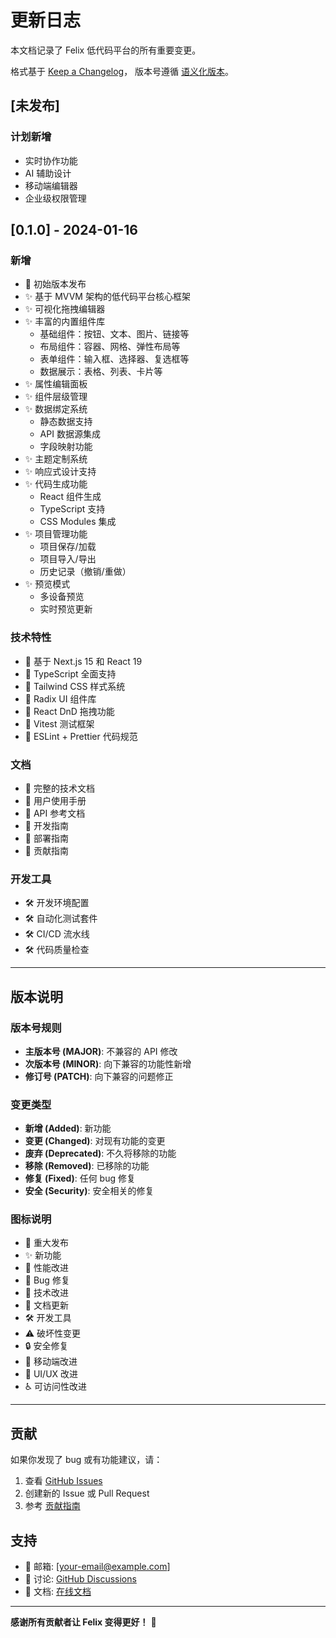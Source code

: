 # 更新日志

本文档记录了 Felix 低代码平台的所有重要变更。

格式基于 [Keep a Changelog](https://keepachangelog.com/zh-CN/1.0.0/)，
版本号遵循 [语义化版本](https://semver.org/lang/zh-CN/)。

## [未发布]

### 计划新增
- 实时协作功能
- AI 辅助设计
- 移动端编辑器
- 企业级权限管理

## [0.1.0] - 2024-01-16

### 新增
- 🎉 初始版本发布
- ✨ 基于 MVVM 架构的低代码平台核心框架
- ✨ 可视化拖拽编辑器
- ✨ 丰富的内置组件库
  - 基础组件：按钮、文本、图片、链接等
  - 布局组件：容器、网格、弹性布局等
  - 表单组件：输入框、选择器、复选框等
  - 数据展示：表格、列表、卡片等
- ✨ 属性编辑面板
- ✨ 组件层级管理
- ✨ 数据绑定系统
  - 静态数据支持
  - API 数据源集成
  - 字段映射功能
- ✨ 主题定制系统
- ✨ 响应式设计支持
- ✨ 代码生成功能
  - React 组件生成
  - TypeScript 支持
  - CSS Modules 集成
- ✨ 项目管理功能
  - 项目保存/加载
  - 项目导入/导出
  - 历史记录（撤销/重做）
- ✨ 预览模式
  - 多设备预览
  - 实时预览更新

### 技术特性
- 🔧 基于 Next.js 15 和 React 19
- 🔧 TypeScript 全面支持
- 🔧 Tailwind CSS 样式系统
- 🔧 Radix UI 组件库
- 🔧 React DnD 拖拽功能
- 🔧 Vitest 测试框架
- 🔧 ESLint + Prettier 代码规范

### 文档
- 📝 完整的技术文档
- 📝 用户使用手册
- 📝 API 参考文档
- 📝 开发指南
- 📝 部署指南
- 📝 贡献指南

### 开发工具
- 🛠️ 开发环境配置
- 🛠️ 自动化测试套件
- 🛠️ CI/CD 流水线
- 🛠️ 代码质量检查

---

## 版本说明

### 版本号规则
- **主版本号 (MAJOR)**: 不兼容的 API 修改
- **次版本号 (MINOR)**: 向下兼容的功能性新增
- **修订号 (PATCH)**: 向下兼容的问题修正

### 变更类型
- **新增 (Added)**: 新功能
- **变更 (Changed)**: 对现有功能的变更
- **废弃 (Deprecated)**: 不久将移除的功能
- **移除 (Removed)**: 已移除的功能
- **修复 (Fixed)**: 任何 bug 修复
- **安全 (Security)**: 安全相关的修复

### 图标说明
- 🎉 重大发布
- ✨ 新功能
- 🚀 性能改进
- 🐛 Bug 修复
- 🔧 技术改进
- 📝 文档更新
- 🛠️ 开发工具
- ⚠️ 破坏性变更
- 🔒 安全修复
- 📱 移动端改进
- 🎨 UI/UX 改进
- ♿ 可访问性改进

---

## 贡献

如果你发现了 bug 或有功能建议，请：

1. 查看 [GitHub Issues](https://github.com/your-username/felix-lowcode-platform/issues)
2. 创建新的 Issue 或 Pull Request
3. 参考 [贡献指南](./develop/contributing.md)

## 支持

- 📧 邮箱: [your-email@example.com]
- 💬 讨论: [GitHub Discussions](https://github.com/your-username/felix-lowcode-platform/discussions)
- 📖 文档: [在线文档](https://felix-docs.example.com)

---

**感谢所有贡献者让 Felix 变得更好！** 🙏
